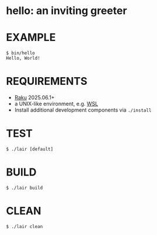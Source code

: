 # hello: an inviting greeter

# EXAMPLE

```
$ bin/hello
Hello, World!
```

# REQUIREMENTS

* [Raku](https://raku.org/) 2025.06.1+
* a UNIX-like environment, e.g. [WSL](https://learn.microsoft.com/en-us/windows/wsl/)
* Install additional development components via `./install`

# TEST

```console
$ ./lair [default]
```

# BUILD

```console
$ ./lair build
```

# CLEAN

```console
$ ./lair clean
```
